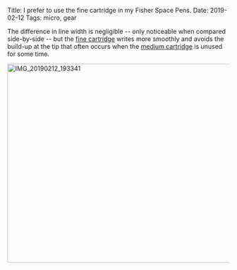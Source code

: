 Title: I prefer to use the fine cartridge in my Fisher Space Pens.
Date: 2019-02-12
Tags: micro, gear

The difference in line width is negligible -- only noticeable when compared side-by-side -- but the [fine cartridge](https://www.spacepen.com/blackfinepointspacepenpressurizedrefill.aspx) writes more smoothly and avoids the build-up at the tip that often occurs when the [medium cartridge](https://www.spacepen.com/blackmediumpointspacepenpressurizedrefill.aspx) is unused for some time.

<a href="https://www.flickr.com/photos/pigmonkey/47026409642/in/dateposted/" title="IMG_20190212_193341"><img src="https://farm8.staticflickr.com/7884/47026409642_40712e881a_c.jpg" width="800" height="450" alt="IMG_20190212_193341"></a>
